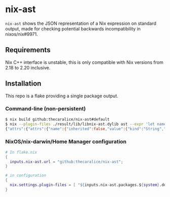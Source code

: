 # nix-ast

`nix-ast` shows the JSON representation of a Nix expression on standard output, made for checking potential backwards incompatibility in nixos/nix#9971.

## Requirements

Nix C++ interface is unstable, this is only compatible with Nix versions from 2.18 to 2.20 inclusive.

## Installation

This repo is a flake providing a single package output.

### Command-line (non-persistent)

```sh
$ nix build github:thecaralice/nix-ast#default
$ nix --plugin-files ./result/lib/libnix-ast.dylib ast --expr 'let name = "world"; in "Hello, ${name}"'
{"attrs":{"attrs":{"name":{"inherited":false,"value":{"kind":"String","value":"world"}}},"dynamic":[],"kind":"Attrs","recursive":false},"body":{"forceString":true,"kind":"ConcatStrings","strings":[{"kind":"String","value":"Hello, "},{"displacement":0,"from_with":false,"kind":"Var","level":0,"name":"name"}]},"kind":"Let"}
```

### NixOS/nix-darwin/Home Manager configuration

```nix
# In flake.nix
{
  inputs.nix-ast.url = "github:thecaralice/nix-ast";
}
```
```nix
# in configuration
{
  nix.settings.plugin-files = [ "${inputs.nix-ast.packages.${system}.default}/lib/libnix.dylib" ]; # or .so for linux
}
```
